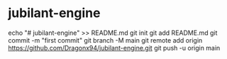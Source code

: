 # jubilant-engine
echo "# jubilant-engine" >> README.md
git init
git add README.md
git commit -m "first commit"
git branch -M main
git remote add origin https://github.com/Dragonx94/jubilant-engine.git
git push -u origin main
